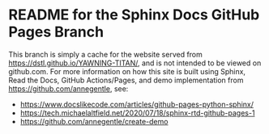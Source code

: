 # README for the Sphinx Docs GitHub Pages Branch
This branch is simply a cache for the website served from https://dstl.github.io/YAWNING-TITAN/,
and is  not intended to be viewed on github.com.
For more information on how this site is built using Sphinx, Read the Docs, GitHub Actions/Pages, and demo
implementation from https://github.com/annegentle, see:
 * https://www.docslikecode.com/articles/github-pages-python-sphinx/
 * https://tech.michaelaltfield.net/2020/07/18/sphinx-rtd-github-pages-1
 * https://github.com/annegentle/create-demo
